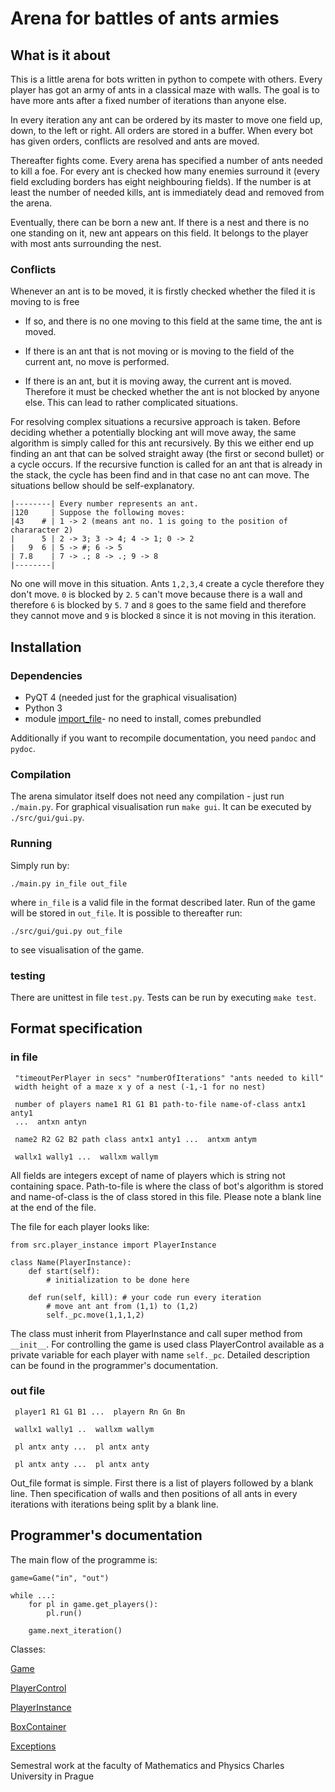 # Arena for battles of ants armies

## What is it about

This is a little arena for bots written in python to compete with others. Every
player has got an army of ants in a classical maze with walls. The goal is to
have more ants after a fixed number of iterations than anyone else.

In every iteration any ant can be ordered by its master to move one field up,
down, to the left or right. All orders are stored in a buffer. When every bot
has given orders, conflicts are resolved and ants are moved.

Thereafter fights come. Every arena has specified a number of ants needed to
kill a foe. For every ant is checked how many enemies surround it (every field
excluding borders has eight neighbouring fields). If the number is at least the
number of needed kills, ant is immediately dead and removed from the arena.

Eventually, there can be born a new ant. If there is a nest and there is no one
standing on it, new ant appears on this field. It belongs to the player with
most ants surrounding the nest.

### Conflicts

Whenever an ant is to be moved, it is firstly checked whether the filed it is
moving to is free

* If so, and there is no one moving to this field at the same time, the ant is
  moved.

* If there is an ant that is not moving or is moving to the field of the
  current ant, no move is performed. 

* If there is an ant, but it is moving away, the current ant is moved.
  Therefore it must be checked whether the ant is not blocked by anyone else.
  This can lead to rather complicated situations.

For resolving complex situations a recursive approach is taken. Before deciding
whether a potentially blocking ant will move away, the same algorithm is simply
called for this ant recursively. By this we either end up finding an ant that
can be solved straight away (the first or second bullet) or a cycle occurs. If
the recursive function is called for an ant that is already in the stack, the
cycle has been find and in that case no ant can move. The situations bellow
should be self-explanatory.

	|--------| Every number represents an ant.
	|120     | Suppose the following moves:
	|43    # | 1 -> 2 (means ant no. 1 is going to the position of chararacter 2)
	|      5 | 2 -> 3; 3 -> 4; 4 -> 1; 0 -> 2
	|   9  6 | 5 -> #; 6 -> 5
	| 7.8    | 7 -> .; 8 -> .; 9 -> 8
	|--------| 

No one will move in this situation. Ants `1,2,3,4` create a cycle therefore
they don't move. `0` is blocked by `2`. `5` can't move because there is a wall
and therefore `6` is blocked by `5`. `7` and `8` goes to the same field and
therefore they cannot move and `9` is blocked `8` since it is not moving in
this iteration.


## Installation

### Dependencies

* PyQT 4 (needed just for the graphical visualisation)
* Python 3
* module [import\_file](https://pypi.python.org/pypi/import_file)- no need to
  install, comes prebundled

Additionally if you want to recompile documentation, you need `pandoc` and
`pydoc`.

### Compilation

The arena simulator itself does not need any compilation - just run
`./main.py`. For graphical visualisation run `make gui`. It can be executed by
`./src/gui/gui.py`.

### Running

Simply run by:

`./main.py in_file out_file`

where `in_file` is a valid file in the format described later. Run of the game
will be stored in `out_file`. It is possible to thereafter run:

`./src/gui/gui.py out_file`

to see visualisation of the game.

###  testing

There are unittest in file `test.py`. Tests can be run by executing `make test`.

## Format specification

### in file

	 "timeoutPerPlayer in secs" "numberOfIterations" "ants needed to kill"
	 width height of a maze x y of a nest (-1,-1 for no nest)
     
	 number of players name1 R1 G1 B1 path-to-file name-of-class antx1 anty1
	 ...  antxn antyn
     
	 name2 R2 G2 B2 path class antx1 anty1 ...  antxm antym
     
	 wallx1 wally1 ...  wallxm wallym
     

All fields are integers except of name of players which is string not containing
space. Path-to-file is where the class of bot's algorithm is stored and
name-of-class is the of class stored in this file. Please note a blank line at
the end of the file.

The file for each player looks like:

	from src.player_instance import PlayerInstance

	class Name(PlayerInstance):
		def start(self):
			# initialization to be done here

		def run(self, kill): # your code run every iteration
			# move ant ant from (1,1) to (1,2)
			self._pc.move(1,1,1,2)
			

The class must inherit from PlayerInstance and call super method from
`__init__`. For controlling the game is used class PlayerControl available as a
private variable for each player with name `self._pc`. Detailed description can
be found in the programmer's documentation.


### out file

	 player1 R1 G1 B1 ...  playern Rn Gn Bn
     
	 wallx1 wally1 ..  wallxm wallym
     
	 pl antx anty ...  pl antx anty
     
	 pl antx anty ...  pl antx anty

   
Out\_file format is simple. First there is a list of players followed by a
blank line. Then specification of walls and then positions of all ants in every
iterations with iterations being split by a blank line.

## Programmer's documentation

The main flow of the programme is:

    game=Game("in", "out")

	while ...:
		for pl in game.get_players():
			pl.run()

		game.next_iteration()


Classes:

[Game](doc/game.html)

[PlayerControl](doc/player_control.html)

[PlayerInstance](doc/player_instance.html)

[BoxContainer](doc/box_container.html)

[Exceptions](doc/exceptions.html)



Semestral work at the faculty of Mathematics and Physics Charles University in Prague
